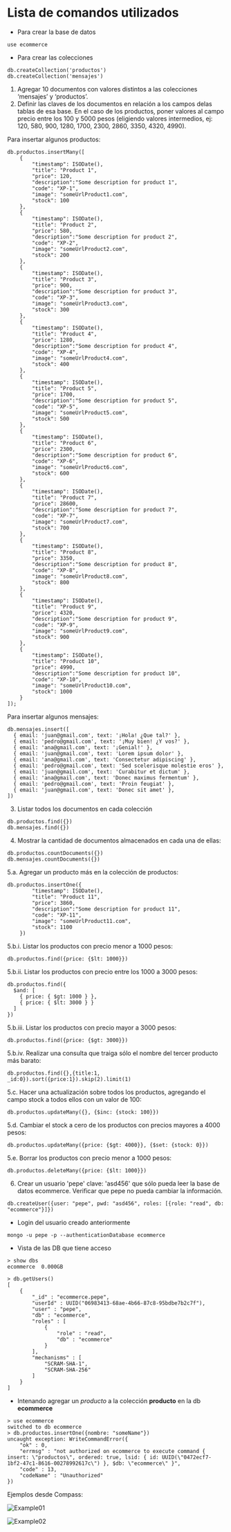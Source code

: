 # Lista de comandos utilizados

- Para crear la base de datos

```console
use ecommerce
```

- Para crear las colecciones

```console
db.createCollection('productos')
db.createCollection('mensajes')
```

1. Agregar 10 documentos con valores distintos a las colecciones ‘mensajes’ y ‘productos’.
2. Definir las claves de los documentos en relación a los campos delas tablas de esa base. En el caso de los productos, poner valores al campo precio entre los 100 y 5000 pesos (eligiendo valores intermedios, ej: 120, 580, 900, 1280, 1700, 2300, 2860, 3350, 4320, 4990).

Para insertar algunos productos:
```console
db.productos.insertMany([
    {
        "timestamp": ISODate(),
        "title": "Product 1",
        "price": 120,
        "description":"Some description for product 1",
        "code": "XP-1",
        "image": "someUrlProduct1.com",
        "stock": 100
    },
    {
        "timestamp": ISODate(),
        "title": "Product 2",
        "price": 580,
        "description":"Some description for product 2",
        "code": "XP-2",
        "image": "someUrlProduct2.com",
        "stock": 200
    },
    {
        "timestamp": ISODate(),
        "title": "Product 3",
        "price": 900,
        "description":"Some description for product 3",
        "code": "XP-3",
        "image": "someUrlProduct3.com",
        "stock": 300
    },
    {
        "timestamp": ISODate(),
        "title": "Product 4",
        "price": 1280,
        "description":"Some description for product 4",
        "code": "XP-4",
        "image": "someUrlProduct4.com",
        "stock": 400
    },
    {
        "timestamp": ISODate(),
        "title": "Product 5",
        "price": 1700,
        "description":"Some description for product 5",
        "code": "XP-5",
        "image": "someUrlProduct5.com",
        "stock": 500
    },
    {
        "timestamp": ISODate(),
        "title": "Product 6",
        "price": 2300,
        "description":"Some description for product 6",
        "code": "XP-6",
        "image": "someUrlProduct6.com",
        "stock": 600
    },
    {
        "timestamp": ISODate(),
        "title": "Product 7",
        "price": 28600,
        "description":"Some description for product 7",
        "code": "XP-7",
        "image": "someUrlProduct7.com",
        "stock": 700
    },
    {
        "timestamp": ISODate(),
        "title": "Product 8",
        "price": 3350,
        "description":"Some description for product 8",
        "code": "XP-8",
        "image": "someUrlProduct8.com",
        "stock": 800
    },
    {
        "timestamp": ISODate(),
        "title": "Product 9",
        "price": 4320,
        "description":"Some description for product 9",
        "code": "XP-9",
        "image": "someUrlProduct9.com",
        "stock": 900
    },
    {
        "timestamp": ISODate(),
        "title": "Product 10",
        "price": 4990,
        "description":"Some description for product 10",
        "code": "XP-10",
        "image": "someUrlProduct10.com",
        "stock": 1000
    }
]);
```

Para insertar algunos mensajes:
```console
db.mensajes.insert([
  { email: 'juan@gmail.com', text: '¡Hola! ¿Que tal?' },
  { email: 'pedro@gmail.com', text: '¡Muy bien! ¿Y vos?' },
  { email: 'ana@gmail.com', text: '¡Genial!' },
  { email: 'juan@gmail.com', text: 'Lorem ipsum dolor' },
  { email: 'ana@gmail.com', text: 'Consectetur adipiscing' },
  { email: 'pedro@gmail.com', text: 'Sed scelerisque molestie eros' },
  { email: 'juan@gmail.com', text: 'Curabitur et dictum' },
  { email: 'ana@gmail.com', text: 'Donec maximus fermentum' },
  { email: 'pedro@gmail.com', text: 'Proin feugiat' },
  { email: 'juan@gmail.com', text: 'Donec sit amet' },
])
```

3. Listar todos los documentos en cada colección

```console
db.productos.find({})
db.mensajes.find({})
```

4. Mostrar la cantidad de documentos almacenados en cada una de ellas:

```console
db.productos.countDocuments({})
db.mensajes.countDocuments({})
```

5.a. Agregar un producto más en la colección de productos:

```console
db.productos.insertOne({
        "timestamp": ISODate(),
        "title": "Product 11",
        "price": 3860,
        "description":"Some description for product 11",
        "code": "XP-11",
        "image": "someUrlProduct11.com",
        "stock": 1100
    })
```

5.b.i. Listar los productos con precio menor a 1000 pesos:

```console
db.productos.find({price: {$lt: 1000}})
```

5.b.ii. Listar los productos con precio entre los 1000 a 3000 pesos:

```console
db.productos.find({
  $and: [
    { price: { $gt: 1000 } },
    { price: { $lt: 3000 } }
  ]
})
```

5.b.iii. Listar los productos con precio mayor a 3000 pesos:

```console
db.productos.find({price: {$gt: 3000}})
```

5.b.iv. Realizar una consulta que traiga sólo el nombre del tercer producto más barato:

```console
db.productos.find({},{title:1, _id:0}).sort({price:1}).skip(2).limit(1)
```

5.c. Hacer una actualización sobre todos los productos, agregando el campo stock a todos ellos con un valor de 100:

```console
db.productos.updateMany({}, {$inc: {stock: 100}})
```

5.d. Cambiar el stock a cero de los productos con precios mayores a 4000 pesos:

```console
db.productos.updateMany({price: {$gt: 4000}}, {$set: {stock: 0}})
```

5.e. Borrar los productos con precio menor a 1000 pesos:

```console
db.productos.deleteMany({price: {$lt: 1000}})
```

6. Crear un usuario 'pepe' clave: 'asd456' que sólo pueda leer la base de datos ecommerce. Verificar que pepe no pueda cambiar la información.
  
```console
db.createUser({user: "pepe", pwd: "asd456", roles: [{role: "read", db: "ecommerce"}]})
```

- Login del usuario creado anteriormente

```console
mongo -u pepe -p --authenticationDatabase ecommerce 
```

- Vista de las DB que tiene acceso

```console
> show dbs
ecommerce  0.000GB
```

```console
> db.getUsers()
[
	{
		"_id" : "ecommerce.pepe",
		"userId" : UUID("06983413-68ae-4b66-87c8-95bdbe7b2c7f"),
		"user" : "pepe",
		"db" : "ecommerce",
		"roles" : [
			{
				"role" : "read",
				"db" : "ecommerce"
			}
		],
		"mechanisms" : [
			"SCRAM-SHA-1",
			"SCRAM-SHA-256"
		]
	}
]
```

- Intenando agregar un *producto* a la colección **producto** en la db **ecommerce**

```console
> use ecommerce
switched to db ecommerce
> db.productos.insertOne({nombre: "someName"})
uncaught exception: WriteCommandError({
	"ok" : 0,
	"errmsg" : "not authorized on ecommerce to execute command { insert: \"productos\", ordered: true, lsid: { id: UUID(\"0472ecf7-1bf2-47c1-8616-00278992617c\") }, $db: \"ecommerce\" }",
	"code" : 13,
	"codeName" : "Unauthorized"
})
```

Ejemplos desde Compass:

![Example01](./media/capture01.png)

![Example02](./media/capture02.png)